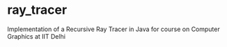 # ray_tracer
Implementation of a Recursive Ray Tracer in Java for course on Computer Graphics at IIT Delhi
